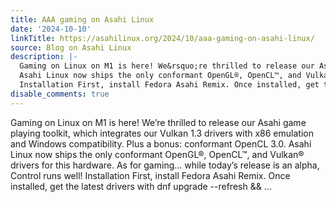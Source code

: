 ```yaml
---
title: AAA gaming on Asahi Linux
date: '2024-10-10'
linkTitle: https://asahilinux.org/2024/10/aaa-gaming-on-asahi-linux/
source: Blog on Asahi Linux
description: |-
  Gaming on Linux on M1 is here! We&rsquo;re thrilled to release our Asahi game playing toolkit, which integrates our Vulkan 1.3 drivers with x86 emulation and Windows compatibility. Plus a bonus: conformant OpenCL 3.0.
  Asahi Linux now ships the only conformant OpenGL®, OpenCL™, and Vulkan® drivers for this hardware. As for gaming&hellip; while today&rsquo;s release is an alpha, Control runs well!
  Installation First, install Fedora Asahi Remix. Once installed, get the latest drivers with dnf upgrade --refresh &amp;&amp; ...
disable_comments: true
---
```

Gaming on Linux on M1 is here! We&rsquo;re thrilled to release our Asahi game playing toolkit, which integrates our Vulkan 1.3 drivers with x86 emulation and Windows compatibility. Plus a bonus: conformant OpenCL 3.0.
Asahi Linux now ships the only conformant OpenGL®, OpenCL™, and Vulkan® drivers for this hardware. As for gaming&hellip; while today&rsquo;s release is an alpha, Control runs well!
Installation First, install Fedora Asahi Remix. Once installed, get the latest drivers with dnf upgrade --refresh &amp;&amp; ...
